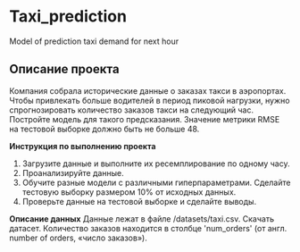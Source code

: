 # Taxi_prediction
Model of prediction taxi demand for next hour
## Описание проекта
Компания собрала исторические данные о заказах такси в аэропортах. Чтобы привлекать больше водителей в период пиковой нагрузки, нужно спрогнозировать количество заказов такси на следующий час. Постройте модель для такого предсказания.
Значение метрики RMSE на тестовой выборке должно быть не больше 48.

**Инструкция по выполнению проекта**
1.	Загрузите данные и выполните их ресемплирование по одному часу.
2.	Проанализируйте данные.
3.	Обучите разные модели с различными гиперпараметрами. Сделайте тестовую выборку размером 10% от исходных данных.
4.	Проверьте данные на тестовой выборке и сделайте выводы.

**Описание данных**
Данные лежат в файле /datasets/taxi.csv. Скачать датасет.
Количество заказов находится в столбце 'num_orders' (от англ. number of orders, «число заказов»).


